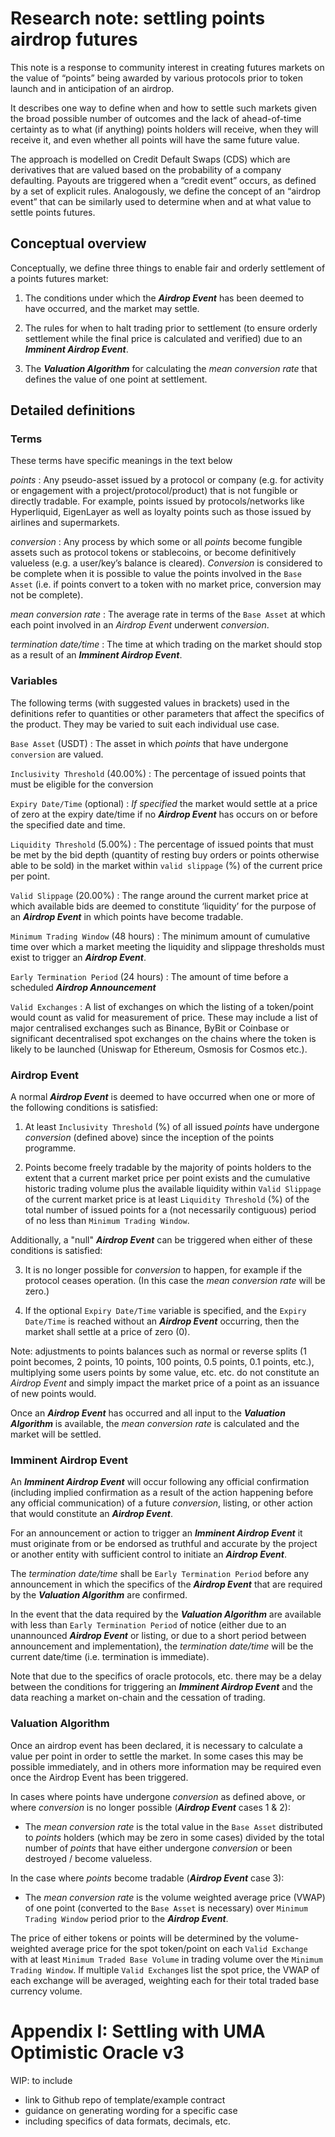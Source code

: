 # Research note: settling points airdrop futures

This note is a response to community interest in creating futures markets on the value of “points” being awarded by various protocols prior to token launch and in anticipation of an airdrop.

It describes one way to define when and how to settle such markets given the broad possible number of outcomes and the lack of ahead-of-time certainty as to what (if anything) points holders will receive, when they will receive it, and even whether all points will have the same future value.

The approach is modelled on Credit Default Swaps (CDS) which are derivatives that are valued based on the probability of a company defaulting. Payouts are triggered when a “credit event” occurs, as defined by a set of explicit rules. Analogously, we define the concept of an “airdrop event” that can be similarly used to determine when and at what value to settle points futures.


## Conceptual overview

Conceptually, we define three things to enable fair and orderly settlement of a points futures market:

1. The conditions under which the ***Airdrop Event*** has been deemed to have occurred, and the market may settle.

2. The rules for when to halt trading prior to settlement (to ensure orderly settlement while the final price is calculated and verified) due to an ***Imminent Airdrop Event***.

3. The ***Valuation Algorithm*** for calculating the *mean conversion rate* that defines the value of one point at settlement.


## Detailed definitions

### Terms

These terms have specific meanings in the text below

*points*
: Any pseudo-asset issued by a protocol or company (e.g. for activity or engagement with a project/protocol/product) that is not fungible or directly tradable. For example, points issued by protocols/networks like Hyperliquid, EigenLayer as well as loyalty points such as those issued by airlines and supermarkets.

*conversion*
: Any process by which some or all *points* become fungible assets such as protocol tokens or stablecoins, or become definitively valueless (e.g. a user/key’s balance is cleared). *Conversion* is considered to be complete when it is possible to value the points involved in the `Base Asset` (i.e. if points convert to a token with no market price, conversion may not be complete).

*mean conversion rate*
: The average rate in terms of the `Base Asset` at which each point involved in an *Airdrop Event* underwent *conversion*.

*termination date/time*
: The time at which trading on the market should stop as a result of an ***Imminent Airdrop Event***.


### Variables

The following terms (with suggested values in brackets) used in the definitions refer to quantities or other parameters that affect the specifics of the product. They may be varied to suit each individual use case.

`Base Asset` (USDT)
: The asset in which *points* that have undergone `conversion` are valued.

`Inclusivity Threshold` (40.00%)
: The percentage of issued points that must be eligible for the conversion

`Expiry Date/Time` (optional)
: *If specified* the market would settle at a price of zero at the expiry date/time if no ***Airdrop Event*** has occurs on or before the specified date and time.

`Liquidity Threshold` (5.00%)
: The percentage of issued points that must be met by the bid depth (quantity of resting buy orders or points otherwise able to be sold) in the market within `valid slippage` (%) of the current price per point.

`Valid Slippage` (20.00%)
: The range around the current market price at which available bids are deemed to constitute ‘liquidity’ for the purpose of an ***Airdrop Event*** in which points have become tradable.

`Minimum Trading Window` (48 hours)
: The minimum amount of cumulative time over which a market meeting the liquidity and slippage thresholds must exist to trigger an ***Airdrop Event***.

`Early Termination Period` (24 hours)
: The amount of time before a scheduled ***Airdrop Announcement***

`Valid Exchanges`
: A list of exchanges on which the listing of a token/point would count as valid for measurement of price. These may include a list of major centralised exchanges such as Binance, ByBit or Coinbase or significant decentralised spot exchanges on the chains where the token is likely to be launched (Uniswap for Ethereum, Osmosis for Cosmos etc.).


### Airdrop Event

A normal ***Airdrop Event*** is deemed to have occurred when one or more of the following conditions is satisfied:

1. At least `Inclusivity Threshold` (%) of all issued *points* have undergone *conversion* (defined above) since the inception of the points programme.

2. Points become freely tradable by the majority of points holders to the extent that a current market price per point exists and the cumulative historic trading volume plus the available liquidity within `Valid Slippage` of the current market price is at least `Liquidity Threshold` (%) of the total number of issued points for a (not necessarily contiguous) period of no less than `Minimum Trading Window`.

Additionally, a "null" ***Airdrop Event*** can be triggered when either of these conditions is satisfied:

3. It is no longer possible for *conversion* to happen, for example if the protocol ceases operation. (In this case the *mean conversion rate* will be zero.)

4. If the optional `Expiry Date/Time` variable is specified, and the `Expiry Date/Time` is reached without an ***Airdrop Event*** occurring, then the market shall settle at a price of zero (0).

Note: adjustments to points balances such as normal or reverse splits (1 point becomes, 2 points, 10 points, 100 points, 0.5 points, 0.1 points, etc.), multiplying some users points by some value, etc. etc. do not constitute an *Airdrop Event* and simply impact the market price of a point as an issuance of new points would.

Once an ***Airdrop Event*** has occurred and all input to the ***Valuation Algorithm*** is available, the *mean conversion rate* is calculated and the market will be settled. 


### Imminent Airdrop Event

An ***Imminent Airdrop Event*** will occur following any official confirmation (including implied confirmation as a result of the action happening before any official communication) of a future *conversion*, listing, or other action that would constitute an ***Airdrop Event***. 

For an announcement or action to trigger an ***Imminent Airdrop Event*** it must originate from or be endorsed as truthful and accurate by the project or another entity with sufficient control to initiate an ***Airdrop Event***.

The *termination date/time* shall be `Early Termination Period` before any announcement in which the specifics of the ***Airdrop Event*** that are required by the ***Valuation Algorithm*** are confirmed.

In the event that the data required by the ***Valuation Algorithm*** are available with less than `Early Termination Period` of notice (either due to an unannounced ***Airdrop Event*** or listing, or due to a short period between announcement and implementation), the *termination date/time* will be the current date/time (i.e. termination is immediate).

Note that due to the specifics of oracle protocols, etc. there may be a delay between the conditions for triggering an ***Imminent Airdrop Event*** and the data reaching a market on-chain and the cessation of trading.


### Valuation Algorithm

Once an airdrop event has been declared, it is necessary to calculate a value per point in order to settle the market. In some cases this may be possible immediately, and in others more information may be required even once the Airdrop Event has been triggered.

In cases where points have undergone *conversion* as defined above, or where *conversion* is no longer possible (***Airdrop Event*** cases 1 & 2):

- The *mean conversion rate* is the total value in the `Base Asset` distributed to *points* holders (which may be zero in some cases) divided by the total number of *points* that have either undergone *conversion* or been destroyed / become valueless.


In the case where *points* become tradable (***Airdrop Event*** case 3):

- The *mean conversion rate* is the volume weighted average price (VWAP) of one point (converted to the `Base Asset` is necessary) over `Minimum Trading Window` period prior to the ***Airdrop Event***.

The price of either tokens or points will be determined by the volume-weighted average price for the spot token/point on each `Valid Exchange` with at least `Minimum Traded Base Volume` in trading volume over the `Minimum Trading Window`.
If multiple `Valid Exchange`s list the spot price, the VWAP of each exchange will be averaged, weighting each for their total traded base currency volume.



# Appendix I: Settling with UMA Optimistic Oracle v3

WIP: to include
- link to Github repo of template/example contract
- guidance on generating wording for a specific case
- including specifics of data formats, decimals, etc.
